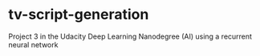 # tv-script-generation
Project 3 in the Udacity Deep Learning Nanodegree (AI) using a recurrent neural network
